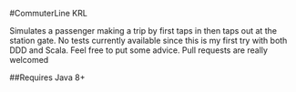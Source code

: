 #CommuterLine KRL

Simulates a passenger making a trip by first taps in then taps out at the station gate. No tests currently available since this is my first try with both DDD and Scala. Feel free to put some advice. Pull requests are really welcomed

##Requires
Java 8+